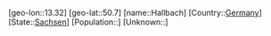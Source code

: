 ﻿---
location: [50.7,13.32]
type: City
tags:
- geo/City


SpocWebEntityId: 30724
isDeleted: false
confidential: public

---
[geo-lon::13.32]
[geo-lat::50.7]
[name::Hallbach]
[Country::[Germany](geo/Continent/Europe/Germany.md)]
[State::[Sachsen](geo/Continent/Europe/Germany/Sachsen.md)]
[Population::]
[Unknown::]


